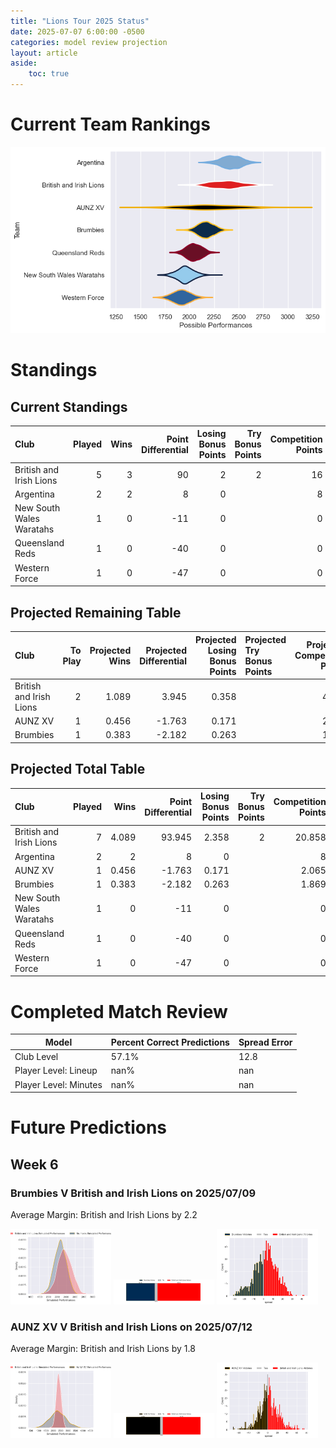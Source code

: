 ```yaml
---  
title: "Lions Tour 2025 Status"  
date: 2025-07-07 6:00:00 -0500  
categories: model review projection  
layout: article  
aside:  
    toc: true  
---
```

# Current Team Rankings


![Club Rankings](plots/rankings_Lions_Tour_2025.png)
# Standings

## Current Standings


| Club                     |   Played |   Wins |   Point Differential |   Losing Bonus Points |   Try Bonus Points |   Competition Points |
|:-------------------------|---------:|-------:|---------------------:|----------------------:|-------------------:|---------------------:|
| British and Irish Lions  |        5 |      3 |                   90 |                     2 |                  2 |                   16 |
| Argentina                |        2 |      2 |                    8 |                     0 |                    |                    8 |
| New South Wales Waratahs |        1 |      0 |                  -11 |                     0 |                    |                    0 |
| Queensland Reds          |        1 |      0 |                  -40 |                     0 |                    |                    0 |
| Western Force            |        1 |      0 |                  -47 |                     0 |                    |                    0 |



## Projected Remaining Table


| Club                    |   To Play |   Projected Wins |   Projected Differential |   Projected Losing Bonus Points | Projected Try Bonus Points   |   Projected Competition Points |
|:------------------------|----------:|-----------------:|-------------------------:|--------------------------------:|:-----------------------------|-------------------------------:|
| British and Irish Lions |         2 |            1.089 |                    3.945 |                           0.358 |                              |                          4.858 |
| AUNZ XV                 |         1 |            0.456 |                   -1.763 |                           0.171 |                              |                          2.065 |
| Brumbies                |         1 |            0.383 |                   -2.182 |                           0.263 |                              |                          1.869 |



## Projected Total Table


| Club                     |   Played |   Wins |   Point Differential |   Losing Bonus Points |   Try Bonus Points |   Competition Points |
|:-------------------------|---------:|-------:|---------------------:|----------------------:|-------------------:|---------------------:|
| British and Irish Lions  |        7 |  4.089 |               93.945 |                 2.358 |                  2 |               20.858 |
| Argentina                |        2 |  2     |                8     |                 0     |                    |                8     |
| AUNZ XV                  |        1 |  0.456 |               -1.763 |                 0.171 |                    |                2.065 |
| Brumbies                 |        1 |  0.383 |               -2.182 |                 0.263 |                    |                1.869 |
| New South Wales Waratahs |        1 |  0     |              -11     |                 0     |                    |                0     |
| Queensland Reds          |        1 |  0     |              -40     |                 0     |                    |                0     |
| Western Force            |        1 |  0     |              -47     |                 0     |                    |                0     |



# Completed Match Review


| Model | Percent Correct Predictions | Spread Error |
| ------ | ------ | ------ |
| Club Level | 57.1% | 12.8 |
| Player Level: Lineup | nan% | nan |
| Player Level: Minutes | nan% | nan |


# Future Predictions

## Week 6

### Brumbies V British and Irish Lions on 2025/07/09


Average Margin: British and Irish Lions by 2.2

<p float="left">
<img src="plots\2025-07-09-Brumbies_V_BritishandIrishLions_performances.png" width="32%" />
<img src="plots\2025-07-09-Brumbies_V_BritishandIrishLions_resultbar.png" width="32%" />
<img src="plots\2025-07-09-Brumbies_V_BritishandIrishLions_spreads.png" width="32%" />
</p>

### AUNZ XV V British and Irish Lions on 2025/07/12


Average Margin: British and Irish Lions by 1.8

<p float="left">
<img src="plots\2025-07-12-AUNZXV_V_BritishandIrishLions_performances.png" width="32%" />
<img src="plots\2025-07-12-AUNZXV_V_BritishandIrishLions_resultbar.png" width="32%" />
<img src="plots\2025-07-12-AUNZXV_V_BritishandIrishLions_spreads.png" width="32%" />
</p>
